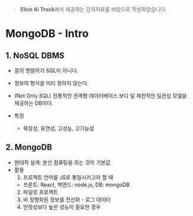 > **Elice  Ai Track**에서 제공하는 강의자료를 바탕으로 작성하였습니다.  

# MongoDB - Intro

## 1. NoSQL DBMS
* 질의 명령어가 SQL이 아니다.
* 정보의 형식을 미리 정하지 않는다.

* (Not Only SQL) 전통적인 관계형 데이터베이스 보다 덜 제한적인 일관성 모델을 제공하는 DB이다.
* 특징
    * 확장성, 유연성, 고성능, 고기능성

## 2. MongoDB
* 현대적 설계: 분산 컴퓨팅을 하는 것이 기본값
* 활용
    1. 프로젝트 언어를 JS로 통일시키고자 할 때 
    * 프론트: React, 백엔드: node.js, DB: mongoDB
    2. 파일럿 프로젝트
    3. 비 정형화된 정보를 전산화 - 로그 데이터
    4. 안정성보다 높은 성능이 필요한 경우